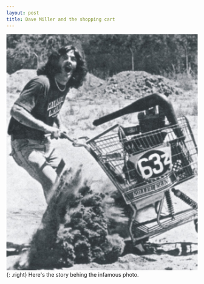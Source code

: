 ```yaml
---
layout: post
title: Dave Miller and the shopping cart
---
```


![Dave Miller](/images/posts/dmiller.jpg){: .right}
Here's the story behing the infamous photo.
